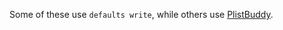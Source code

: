 Some of these use `defaults write`, while others use [PlistBuddy](https://medium.com/@marksiu/what-is-plistbuddy-76cb4f0c262d).
